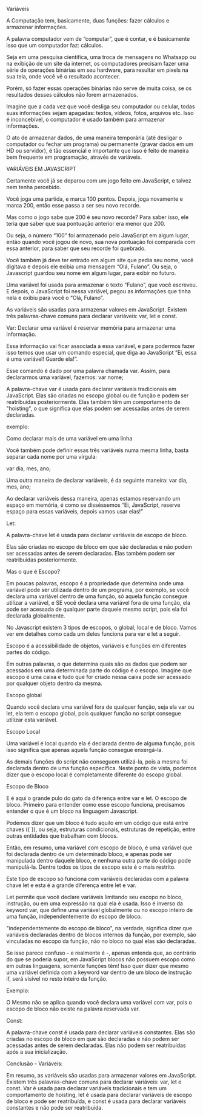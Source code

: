 Variáveis

A Computação tem, basicamente, duas funções: fazer cálculos e armazenar informações.

A palavra computador vem de “computar”, que é contar, e é basicamente isso que um computador faz: cálculos.

Seja em uma pesquisa científica, uma troca de mensagens no Whatsapp ou na exibição de um site da internet, os computadores precisam fazer uma série de operações binárias em seu hardware, para resultar em pixels na sua tela, onde você vê o resultado acontecer.

Porém, só fazer essas operações binárias não serve de muita coisa, se os resultados desses cálculos não forem armazenados.

Imagine que a cada vez que você desliga seu computador ou celular, todas suas informações sejam apagadas: textos, vídeos, fotos, arquivos etc. Isso é inconcebível, o computador é usado também para armazenar informações.

O ato de armazenar dados, de uma maneira temporária (até desligar o computador ou fechar um programa) ou permanente (gravar dados em um HD ou servidor), é tão essencial e importante que isso é feito de maneira bem frequente em programação, através de variáveis.

VARIÁVEIS EM JAVASCRIPT


Certamente você já se deparou com um jogo feito em JavaScript, e talvez nem tenha percebido.

Você joga uma partida, e marca 100 pontos. Depois, joga novamente e marca 200, então esse passa a ser seu novo recorde.

Mas como o jogo sabe que 200 é seu novo recorde? Para saber isso, ele teria que saber que sua pontuação anterior era menor que 200.

Ou seja, o número “100” foi armazenado pelo JavaScript em algum lugar, então quando você jogou de novo, sua nova pontuação foi comparada com essa anterior, para saber que seu recorde foi quebrado.

Você também já deve ter entrado em algum site que pedia seu nome, você digitava e depois ele exibia uma mensagem “Olá, Fulano”. Ou seja, o Javascript guardou seu nome em algum lugar, para exibir no futuro.

Uma variável foi usada para armazenar o texto “Fulano”, que você escreveu. E depois, o JavaScript foi nessa variável, pegou as informações que tinha nela e exibiu para você o “Olá, Fulano”.

As variáveis são usadas para armazenar valores em JavaScript. Existem três palavras-chave comuns para declarar variáveis: var, let e const.


Var:
Declarar uma variável é reservar memória para armazenar uma informação.

Essa informação vai ficar associada a essa variável, e para podermos fazer isso temos que usar um comando especial, que diga ao JavaScript “Ei, essa é uma variável! Guarde ela!”.

Esse comando é dado por uma palavra chamada var. Assim, para declararmos uma variável, fazemos: var nome;

A palavra-chave var é usada para declarar variáveis tradicionais em JavaScript. Elas são criadas no escopo global ou de função e podem ser reatribuídas posteriormente. Elas também têm um comportamento de "hoisting", o que significa que elas podem ser acessadas antes de serem declaradas.

exemplo:




Como declarar mais de uma variável em uma linha

Você também pode definir essas três variáveis numa mesma linha, basta separar cada nome por uma vírgula:

var dia, mes, ano;

Uma outra maneira de declarar variáveis, é da seguinte maneira:
var dia,      mes,      ano;

Ao declarar variáveis dessa maneira, apenas estamos reservando um espaço em memória, é como se disséssemos “Ei, JavaScript, reserve espaço para essas variáveis, depois vamos usar elas!”

Let:

A palavra-chave let é usada para declarar variáveis de escopo de bloco. 

Elas são criadas no escopo de bloco em que são declaradas e não podem ser acessadas antes de serem declaradas. Elas também podem ser reatribuídas posteriormente.

Mas o que é Escopo?

Em poucas palavras, escopo é a propriedade que determina onde uma variável pode ser utilizada dentro de um programa, por exemplo, se você declara uma variável dentro de uma função, só aquela função consegue utilizar a variável, e SE você declara uma variável fora de uma função, ela pode ser acessada de qualquer parte daquele mesmo script, pois ela foi declarada globalmente. 

No Javascript existem 3 tipos de escopos, o global, local e de bloco. Vamos ver em detalhes como cada um deles funciona para var e let a seguir.

Escopo é a acessibilidade de objetos, variáveis e funções em diferentes partes do código.

Em outras palavras, o que determina quais são os dados que podem ser acessados em uma determinada parte do código é o escopo. Imagine que escopo é uma caixa e tudo que for criado nessa caixa pode ser acessado por qualquer objeto dentro da mesma.

Escopo global

Quando você declara uma variável fora de qualquer função, seja ela var ou let, ela tem o escopo global, pois qualquer função no script consegue utilizar esta variável.

Escopo Local

Uma variável é local quando ela é declarada dentro de alguma função, pois isso significa que apenas aquela função consegue enxergá-la. 

As demais funções do script não conseguem utilizá-la, pois a mesma foi declarada dentro de uma função específica. Neste ponto de vista, podemos dizer que o escopo local é completamente diferente do escopo global. 

Escopo de Bloco

E é aqui o grande pulo do gato da diferença entre var e let. O escopo de bloco. Primeiro para entender como esse escopo funciona, precisamos entender o que é um bloco na linguagem Javascript.

Podemos dizer que um bloco é tudo aquilo em um código que está entre chaves ({ }), ou seja, estruturas condicionais, estruturas de repetição, entre outras entidades que trabalham com blocos. 

Então, em resumo, uma variável com escopo de bloco, é uma variável que foi declarada dentro de um determinado bloco, e apenas pode ser manipulada dentro daquele bloco, e nenhuma outra parte do código pode manipulá-la. Dentre todos os tipos de escopo este é o mais restrito.

Este tipo de escopo só funciona com variáveis declaradas com a palavra chave let e esta é a grande diferença entre let e var.



Let permite que você declare variáveis limitando seu escopo no bloco, instrução, ou em uma expressão na qual ela é usada. Isso é inverso da keyword var, que define uma variável globalmente ou no escopo inteiro de uma função, independentemente do escopo de bloco.

"independentemente do escopo de bloco", na verdade, significa dizer que variáveis declaradas dentro de blocos internos da função, por exemplo, são vinculadas no escopo da função, não no bloco no qual elas são declaradas. 

Se isso parece confuso - e realmente é -, apenas entenda que, ao contrário do que se poderia supor, em JavaScript blocos não possuem escopo como em outras linguagens, somente funções têm! Isso quer dizer que mesmo uma variável definida com a keyword var dentro de um bloco de instrução if, será visível no resto inteiro da função.

Exemplo:



O Mesmo não se aplica quando você declara uma variável com var, pois o escopo de bloco não existe na palavra reservada var. 

Const:

A palavra-chave const é usada para declarar variáveis constantes. Elas são criadas no escopo de bloco em que são declaradas e não podem ser acessadas antes de serem declaradas. Elas não podem ser reatribuídas após a sua inicialização.

Conclusão - Variáveis:

Em resumo, as variáveis são usadas para armazenar valores em JavaScript. 
Existem três palavras-chave comuns para declarar variáveis: var, let e const. Var é usada para declarar variáveis tradicionais e tem um comportamento de hoisting, let é usada para declarar variáveis de escopo de bloco e pode ser reatribuída, e const é usada para declarar variáveis constantes e não pode ser reatribuída.
